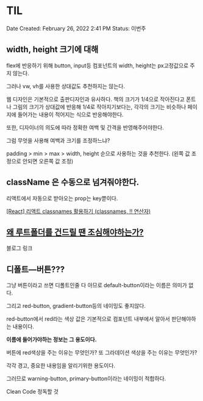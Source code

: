 # TIL

Date Created: February 26, 2022 2:41 PM
Status: 이번주

## width, height 크기에 대해

flex에 반응하기 위해 button, input등 컴포넌트의 width, height는 px고정값으로 주지 않는다.

그러나 vw, vh를 사용한 상대값도 추천하지는 않는다.

웹 디자인은 기본적으로 출판디자인과 유사하다. 책의 크기가 1/4으로 작아진다고 폰트나 그림의 크기가 상대값에 반응해 1/4로 작아지기보다는, 각각의 크기는 비슷하나 페이지에 들어가는 내용이 적어지는 식으로 반응해야한다.

또한, 디자이너의 의도에 따라 정확한 여백 및 간격을 반영해주어야한다.

그럼 무엇을 사용해 여백과 크기를 조정하느냐?

padding >  min > max > width, height 순으로 사용하는 것을 추천한다. (왼쪽 값 조정으로 안되면 오른쪽 값 조정)

## className 은 수동으로 넘겨줘야한다.

리액트에서 자동으로 받아오는 prop는 key뿐이다.

[[React] 리액트 classnames 활용하기 (classnames, !! 연산자)](https://chanhuiseok.github.io/posts/react-14/)

## [왜 루트폴더를 건드릴 땐 조심해야하는가?](https://www.notion.so/cf4277ca786c401b95e2b7d7a730c3e9)

블로그 링크

## 디폴트—버튼???

그냥 버튼이라고 쓰면 디폴트인줄 다 아므로 default-button이라는 이름은 의미가 없다.

그리고 red-button, gradient-button등의 네이밍도 좋지않다.

red-button에서 red라는 색상 값은 기본적으로 컴포넌트 내부에서 알아서 판단해야하는 내용이다.

**이름에 들어가야하는 정보는 그 용도이다.**

버튼에 red색상을 주는 이유는 무엇인가? 또 그라데이션 색상을 주는 이유는 무엇인가?

각각 경고, 중요한 내용임을 알리기위한 용도이다.

그러므로 warning-button, primary-button이라는 네이밍이 적합하다.

Clean Code 정독할 것